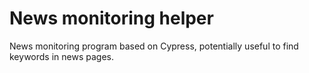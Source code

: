 # News monitoring helper
News monitoring program based on Cypress, potentially useful to find keywords in news pages.


